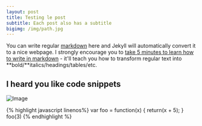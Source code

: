 ```yaml
---
layout: post
title: Testing le post
subtitle: Each post also has a subtitle
bigimg: /img/path.jpg
---
```


You can write regular [markdown](http://markdowntutorial.com/) here and Jekyll will automatically convert it to a nice webpage.  I strongly encourage you to [take 5 minutes to learn how to write in markdown](http://markdowntutorial.com/) - it'll teach you how to transform regular text into **bold/**italics/headings/tables/etc.


## I heard you like code snippets

![Image](http://test)

{% highlight javascript linenos%}
var foo = function(x) {
  return(x + 5);
}
foo(3)
{% endhighlight %}
